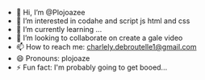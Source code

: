 - 👋 Hi, I’m @Plojoazee
- 👀 I’m interested in codahe and script js html and css
- 🌱 I’m currently learning ...
- 💞️ I’m looking to collaborate on create a gale video
- 📫 How to reach me: charlely.debroutelle1@gmail.com
- 😄 Pronouns: plojoaze
- ⚡ Fun fact: I'm probably going to get booed...

<!---
Plojoazee/Plojoazee is a ✨ special ✨ repository because its `README.md` (this file) appears on your GitHub profile.
You can click the Preview link to take a look at your changes.
--->
